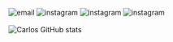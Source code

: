 ![email](https://img.shields.io/badge/Gmail-D14836?style=for-the-badge&logo=gmail&logoColor=white)
![instagram](https://img.shields.io/badge/Facebook-1877F2?style=for-the-badge&logo=facebook&logoColor=white) 
![instagram](https://img.shields.io/badge/Instagram-E4405F?style=for-the-badge&logo=instagram&logoColor=white) 
![instagram](https://img.shields.io/badge/LinkedIn-0077B5?style=for-the-badge&logo=linkedin&logoColor=white)<br><br>
![Carlos GitHub stats](https://github-readme-stats.vercel.app/api?username=carlosgalantt&show_icons=true&theme=radical)
